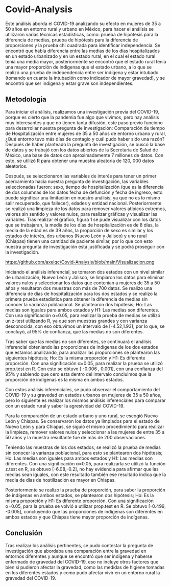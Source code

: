 # Covid-Analysis
Este análisis aborda el COVID-19 analizando su efecto en mujeres de 35 a 50 años en entorno rural y urbano en México, para hacer el análisis se utilizaron varias técnicas estadísticas, como: prueba de hipótesis para la diferencia de medias, prueba de hipótesis para la diferencia de proporciones y la prueba chi cuadrada para identificar independencia. Se encontró que había diferencia entre las medias de los días hospitalizados en un estado urbanizado y en un estado rural, en el cual el estado rural tenía una media mayor, posteriormente se encontró que el estado rural tenía una mayor proporción de indígenas que el estado urbano, a lo que se realizó una prueba de independencia entre ser indígena y estar intubado (tomando en cuante la intubación como indicador de mayor gravedad), y se encontró que ser indígena y estar grave son independientes.

## Metodologia
Para iniciar el análisis, realizamos una investigación previa del COVID-19, porque es cierto que la pandemia fue algo que vivimos, pero hay análisis muy interesantes y que no tienen tanta difusión, este paso previo funciono para desarrollar nuestra pregunta de investigación: Comparación de tiempo de Hospitalización entre mujeres de 35 a 50 años de entorno urbano y rural, ¿Qué entorno tuvo más días de contagio y cuál pudo haber sido una razón? Después de haber planteado la pregunta de investigación, se buscó la base de datos y se trabajó con los datos abiertos de la Secretaría de Salud de México, una base de datos con aproximadamente 7 millones de datos. Con esto, se utilizó R para obtener una muestra aleatoria de 120, 000 datos aleatorios.

Después, se seleccionaron las variables de interés para tener un primer acercamiento hacia
nuestra pregunta de investigación, las variables seleccionadas fueron: sexo, tiempo de hospitalización (que es la diferencia de dos columnas de los datos fecha de defunción y fecha de ingreso, esto puede significar una limitación en nuestro análisis, ya que no es lo mismo salir recuperado, que fallecer), edades y entidad nacional. Posteriormente se realizó una limpieza de los datos para remover valores atípicos extremos, valores sin sentido y valores nulos, para realizar gráficas y visualizar las variables. Tras realizar el grafico, figura 1 se pude visualizar con los datos que se trabajaran, la media de los días de hospitalización es de 8 días, la media de la edad es de 39 años, la proporción de sexo es similar y los estados de interés, dos urbanos (Nuevo León y Jalisco) y uno rural (Chiapas) tienen una cantidad de paciente similar, por lo que con esto nuestra pregunta de investigación está justificada y se podrá proseguir con la investigación.

https://github.com/axelqc/Covid-Analysis/blob/main/Visualizacion.png 

Iniciando el análisis inferencial, se tomaron dos estados con un nivel similar de urbanización; Nuevo León y Jalisco, se limpiaron los datos para eliminar valores nulos y seleccionar los datos que contenían a mujeres de 35 a 50 años y resultaron dos muestras con más de 700 datos. Se realizo una diferencia de días de hospitalización para los dos estados y se realizo la primera prueba estadística para obtener la diferencia de medias sin conocer la varianza poblacional. Se plantearon dos hipótesis; Ho: Las medias son iguales para ambos estados y H1: Las medias son diferentes. Con una significación α=0.05, para realizar la prueba de medias se utilizó un z-test utilizando R, ya que son muestras grandes y con varianza desconocida, con eso obtuvimos un intervalo de [-4.52,1.93]; por lo que, se concluyó, al 95% de confianza, que las medias no son diferentes.

Tras saber que las medias no son diferentes, se continuará el análisis inferencial obteniendo las proporciones de indígenas de los dos estados que estamos analizando, para analizar las proporciones se plantearon las siguientes hipótesis; Ho: Es la misma proporción y H1: Es diferente proporción. Con una significación α=0.05, para realizar la prueba se utilizó prop.test en R. Con esto se obtuvo [ -0.006 , 0.001], con una confianza del 95% y sabiendo que cero esta dentro del intervalo concluimos que la proporción de indígenas es la misma en ambos estados.

Con estos análisis inferenciales, se pudo observar el comportamiento del COVID-19 y su gravedad en estados urbanos en mujeres de 35 a 50 años, pero lo siguiente es realizar los mismos análisis inferenciales para comparar con un estado rural y saber la agresividad del COVID-19.

Para la comparación de un estado urbano y uno rural, se escogió Nuevo León y Chiapas. Se conservaron los datos ya limpiados para el estado de Nuevo León y para Chiapas, se siguió el mismo procedimiento para realizar la limpieza, remover valores nulos y seleccionar a las mujeres de entre 35 a 50 años y la muestra resultante fue de más de 200 observaciones.

Teniendo las muestras de los dos estados, se realizó la prueba de medias sin conocer la varianza poblacional, para esto se plantearon dos hipótesis; Ho: Las medias son iguales para ambos estados y H1: Las medias son diferentes. Con una significación α=0.05, para realizarla se utilizó la función z.test en R, se obtuvo [-6.08,-0.2], no hay evidencia para afirmar que las medias sean iguales, con este resultado también ese resultado indica que la media de días de hostilización es mayor en Chiapas.

Posteriormente se realizo la prueba de proporción, para saber la proporción de indígenas en ambos estados, se plantearon dos hipótesis; Ho: Es la misma proporción y H1: Es diferente proporción. Con una significación α=0.05, para la prueba se volvió a utilizar prop.test en R. Se obtuvo [-0.499, -0.005], concluyendo que las proporciones de indígenas son diferentes en ambos estados y que Chiapas tiene mayor proporción de indígenas.

## Conclusión
Tras realizar los análisis pertinentes, se pudo contestar la pregunta de investigación que abordaba una comparación entre la gravedad en entornos diferentes y aunque se encontró que ser indígena y haberse enfermado de gravedad del COVID-19, eso no incluye otros factores que bien si pudieron afectar la gravedad, como las medidas de higiene tomadas en los diferentes estados y como pudo afectar vivir en un entorno rural la gravedad del COVID-19.
